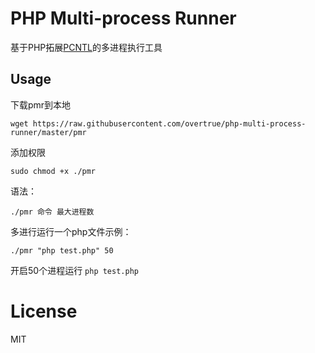 # PHP Multi-process Runner

基于PHP拓展[PCNTL](http://php.net/manual/zh/book.pcntl.php)的多进程执行工具 

## Usage

下载pmr到本地

```shell
wget https://raw.githubusercontent.com/overtrue/php-multi-process-runner/master/pmr 
```

添加权限

```shell
sudo chmod +x ./pmr
```

语法：

```shell
./pmr 命令 最大进程数
```

多进行运行一个php文件示例：

```shell
./pmr "php test.php" 50
```
开启50个进程运行 `php test.php`

# License

MIT
